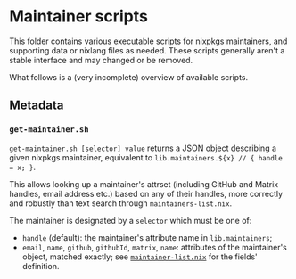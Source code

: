 # Maintainer scripts

This folder contains various executable scripts for nixpkgs maintainers,
and supporting data or nixlang files as needed.
These scripts generally aren't a stable interface and may changed or be removed.

What follows is a (very incomplete) overview of available scripts.


## Metadata

### `get-maintainer.sh`

`get-maintainer.sh [selector] value` returns a JSON object describing
a given nixpkgs maintainer, equivalent to `lib.maintainers.${x} // { handle = x; }`.

This allows looking up a maintainer's attrset (including GitHub and Matrix
handles, email address etc.) based on any of their handles, more correctly and
robustly than text search through `maintainers-list.nix`.

The maintainer is designated by a `selector` which must be one of:
- `handle` (default): the maintainer's attribute name in `lib.maintainers`;
- `email`, `name`, `github`, `githubId`, `matrix`, `name`:
  attributes of the maintainer's object, matched exactly;
  see [`maintainer-list.nix`] for the fields' definition.

[`maintainer-list.nix`]: ../maintainer-list.nix
